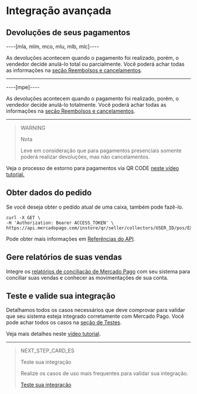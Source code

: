 # Integração avançada

## Devoluções de seus pagamentos 

----[mla, mlm, mco, mlu, mlb, mlc]----

As devoluções acontecem quando o pagamento foi realizado, porém, o vendedor decide anulá-lo total ou parcialmente. Você poderá achar todas as informações na [seção Reembolsos e cancelamentos](/developers/pt/guides/additional-content/sales-processing/cancellations-and-refunds).

------------

----[mpe]----

As devoluções acontecem quando o pagamento foi realizado, porém, o vendedor decide anulá-lo totalmente. Você poderá achar todas as informações na [seção Reembolsos e cancelamentos](/developers/pt/guides/additional-content/sales-processing/cancellations-and-refunds).

------------

> WARNING
> 
> Nota
> 
> Leve em consideração que para pagamentos presenciais somente poderá realizar devoluções, mas não cancelamentos. 

Veja o processo de estorno para pagamentos via QR CODE [neste vídeo tutorial.](https://youtu.be/6Zi1ayIaFqs?list=PLCazXKuqZp3g4WfhNlhsB3FL9-1z7gUny)

## Obter dados do pedido

Se você deseja obter o pedido atual de uma caixa, também pode fazê-lo.

```curl
curl -X GET \
-H 'Authorization: Bearer ACCESS_TOKEN' \
https://api.mercadopago.com/instore/qr/seller/collectors/USER_ID/pos/EXTERNAL_POS_ID/orders
```
Pode obter mais informações em [Referências do API](developers/pt/reference/instore_orders_v2/_instore_qr_seller_collectors_user_id_pos_external_pos_id_orders/get).

## Gere relatórios de suas vendas

Integre os [relatórios de conciliação de Mercado Pago](/developers/pt/guides/additional-content/reports/general-considerations/reconciliation-reports) com seu sistema para conciliar suas vendas e conhecer as movimentações de sua conta. 

## Teste e valide sua integração

Detalhamos todos os casos necessários que deve comprovar para validar que seu sistema esteja integrado corretamente com Mercado Pago. 
Você pode achar todos os casos na [seção de Testes](/developers/pt/guides/qr-code/integration-test).

Veja mais detalhes neste [vídeo tutorial](https://youtu.be/izpBBw3Ivi4?list=PLCazXKuqZp3g4WfhNlhsB3FL9-1z7gUny).

---

> NEXT_STEP_CARD_ES
>
> Teste sua integração
>
> Realize os casos de uso mais frequentes para validar sua integração.
>
> [Teste sua integração](/developers/pt/guides/qr-code/integration-test)
